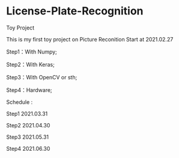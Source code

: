 # License-Plate-Recognition
Toy Project

This is my first toy project on Picture Reconition
Start at 2021.02.27

Step1：With Numpy;    

Step2：With Keras;

Step3：With OpenCV or sth; 

Step4：Hardware;

Schedule :

Step1  2021.03.31

Step2  2021.04.30

Step3  2021.05.31

Step4  2021.06.30

